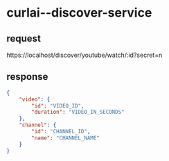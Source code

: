 # curlai--discover-service

## request
https://localhost/discover/youtube/watch/:id?secret=n

## response

```json
{
    "video": {
        "id": "VIDEO_ID",
        "duration": "VIDEO_IN_SECONDS"
    },
    "channel": {
        "id": "CHANNEL_ID",
        "name": "CHANNEL_NAME"
    }
}
```
